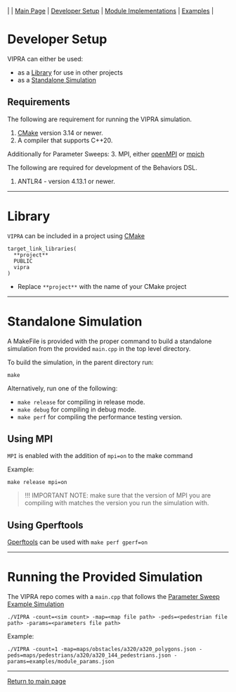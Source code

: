 |
| [Main Page](../../docs.md) | [Developer Setup](setup.md) | [Module Implementations](overview.md) | [Examples](examples/list.md) |

# Developer Setup

VIPRA can either be used:
 - as a [Library](#library) for use in other projects
 - as a [Standalone Simulation](#standalone-build)

## Requirements

The following are requirement for running the VIPRA simulation.

1. [CMake](https://cmake.org/download/) version 3.14 or newer.
2. A compiler that supports C++20.

Additionally for Parameter Sweeps:
3. MPI, either [openMPI](https://www.open-mpi.org/software/ompi/v5.0/) or [mpich](https://www.mpich.org/)

The following are required for development of the Behaviors DSL.

1. ANTLR4 - version 4.13.1 or newer.

---

# Library

`VIPRA` can be included in a project using [CMake](https://cmake.org/)

```
target_link_libraries(
  **project**
  PUBLIC
  vipra
)
```

- Replace `**project**` with the name of your CMake project

---

# Standalone Simulation

A MakeFile is provided with the proper command to build a standalone simulation from the provided `main.cpp` in the top level directory.

To build the simulation, in the parent directory run:
```
make
```

Alternatively, run one of the following:

- `make release` for compiling in release mode.
- `make debug` for compiling in debug mode.
- `make perf` for compiling the performance testing version.

## Using MPI

`MPI` is enabled with the addition of `mpi=on` to the make command

Example:
```
make release mpi=on
```

> !!! IMPORTANT NOTE: make sure that the version of MPI you are compiling with matches the version you run the simulation with.

## Using Gperftools

[Gperftools](https://github.com/gperftools/gperftools) can be used with `make perf gperf=on`

---

# Running the Provided Simulation

The VIPRA repo comes with a `main.cpp` that follows the [Parameter Sweep Example Simulation](../examples/parameter_sweep.md)

```
./VIPRA -count=<sim count> -map=<map file path> -peds=<pedestrian file path> -params=<parameters file path>
```

Example:
```
./VIPRA -count=1 -map=maps/obstacles/a320/a320_polygons.json -peds=maps/pedestrians/a320/a320_144_pedestrians.json -params=examples/module_params.json
```

---

[Return to main page](../../docs.md)